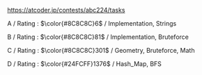 https://atcoder.jp/contests/abc224/tasks

A / Rating : $\color{#8C8C8C}6$ / Implementation, Strings

B / Rating : $\color{#8C8C8C}81$ / Implementation, Bruteforce

C / Rating : $\color{#8C8C8C}301$ / Geometry, Bruteforce, Math

D / Rating : $\color{#24FCFF}1376$ / Hash_Map, BFS
